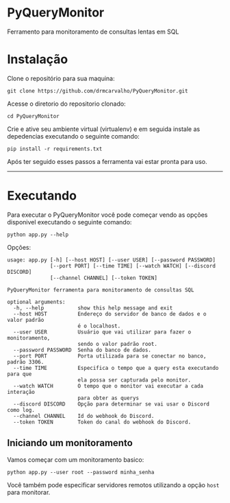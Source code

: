 # PyQueryMonitor
Ferramento para monitoramento de consultas lentas em SQL

# Instalação

Clone o repositório para sua maquina:

`git clone https://github.com/drmcarvalho/PyQueryMonitor.git`

Acesse o diretorio do repositorio clonado:

`cd PyQueryMonitor`

Crie e ative seu ambiente virtual (virtualenv) e em seguida instale as depedencias executando o seguinte comando:

`pip install -r requirements.txt`

Após ter seguido esses passos a ferramenta vai estar pronta para uso.

---

# Executando

Para executar o PyQueryMonitor você pode começar vendo as opções disponivel executando o seguinte comando:

`python app.py --help`

Opções:

```
usage: app.py [-h] [--host HOST] [--user USER] [--password PASSWORD]
              [--port PORT] [--time TIME] [--watch WATCH] [--discord DISCORD]
              [--channel CHANNEL] [--token TOKEN]

PyQueryMonitor ferramenta para monitoramento de consultas SQL

optional arguments:
  -h, --help           show this help message and exit
  --host HOST          Endereço do servidor de banco de dados e o valor padrão
                       é o localhost.
  --user USER          Usuário que vai utilizar para fazer o monitoramento,
                       sendo o valor padrão root.
  --password PASSWORD  Senha do banco de dados.
  --port PORT          Porta utilizada para se conectar no banco, padrão 3306.
  --time TIME          Especifica o tempo que a query esta executando para que
                       ela possa ser capturada pelo monitor.
  --watch WATCH        O tempo que o monitor vai executar a cada interação
                       para obter as querys
  --discord DISCORD    Opção para determinar se vai usar o Discord como log.
  --channel CHANNEL    Id do webhook do Discord.
  --token TOKEN        Token do canal do webhook do Discord.
```

## Iniciando um monitoramento

Vamos começar com um monitoramento basico:

`python app.py --user root --password minha_senha`

Você também pode especificar servidores remotos utilizando a opção `host` para monitorar.


